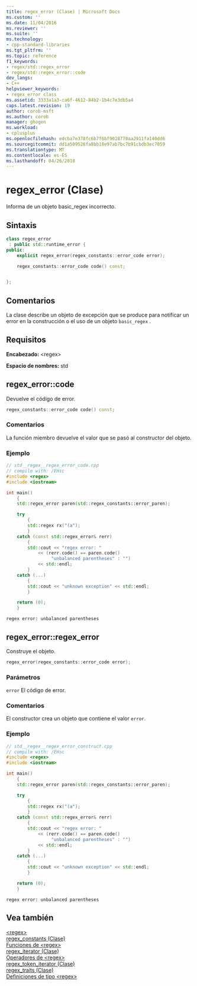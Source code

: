 ```yaml
---
title: regex_error (Clase) | Microsoft Docs
ms.custom: ''
ms.date: 11/04/2016
ms.reviewer: ''
ms.suite: ''
ms.technology:
- cpp-standard-libraries
ms.tgt_pltfrm: ''
ms.topic: reference
f1_keywords:
- regex/std::regex_error
- regex/std::regex_error::code
dev_langs:
- C++
helpviewer_keywords:
- regex_error class
ms.assetid: 3333a1a3-ca6f-4612-84b2-1b4c7e3db5a4
caps.latest.revision: 19
author: corob-msft
ms.author: corob
manager: ghogen
ms.workload:
- cplusplus
ms.openlocfilehash: edcba7e378fc6b7f6bf9028778aa2911fa140dd6
ms.sourcegitcommit: dd1a509526fa8bb18e97ab7bc7b91cbdb3ec7059
ms.translationtype: MT
ms.contentlocale: es-ES
ms.lasthandoff: 04/26/2018
---
```

# <a name="regexerror-class"></a>regex_error (Clase)

Informa de un objeto basic_regex incorrecto.

## <a name="syntax"></a>Sintaxis

```cpp
class regex_error
 : public std::runtime_error {
public:
    explicit regex_error(regex_constants::error_code error);

    regex_constants::error_code code() const;


};
```

## <a name="remarks"></a>Comentarios

La clase describe un objeto de excepción que se produce para notificar un error en la construcción o el uso de un objeto `basic_regex` .

## <a name="requirements"></a>Requisitos

**Encabezado:** \<regex>

**Espacio de nombres:** std

## <a name="code"></a> regex_error::code

Devuelve el código de error.

```cpp
regex_constants::error_code code() const;
```

### <a name="remarks"></a>Comentarios

La función miembro devuelve el valor que se pasó al constructor del objeto.

### <a name="example"></a>Ejemplo

```cpp
// std__regex__regex_error_code.cpp
// compile with: /EHsc
#include <regex>
#include <iostream>

int main()
    {
    std::regex_error paren(std::regex_constants::error_paren);

    try
        {
        std::regex rx("(a");
        }
    catch (const std::regex_error& rerr)
        {
        std::cout << "regex error: "
            << (rerr.code() == paren.code()
                 "unbalanced parentheses" : "")
            << std::endl;
        }
    catch (...)
        {
        std::cout << "unknown exception" << std::endl;
        }

    return (0);
    }

```

```Output
regex error: unbalanced parentheses
```

## <a name="regex_error"></a> regex_error::regex_error

Construye el objeto.

```cpp
regex_error(regex_constants::error_code error);
```

### <a name="parameters"></a>Parámetros

`error` El código de error.

### <a name="remarks"></a>Comentarios

El constructor crea un objeto que contiene el valor `error`.

### <a name="example"></a>Ejemplo

```cpp
// std__regex__regex_error_construct.cpp
// compile with: /EHsc
#include <regex>
#include <iostream>

int main()
    {
    std::regex_error paren(std::regex_constants::error_paren);

    try
        {
        std::regex rx("(a");
        }
    catch (const std::regex_error& rerr)
        {
        std::cout << "regex error: "
            << (rerr.code() == paren.code()
                 "unbalanced parentheses" : "")
            << std::endl;
        }
    catch (...)
        {
        std::cout << "unknown exception" << std::endl;
        }

    return (0);
    }

```

```Output
regex error: unbalanced parentheses
```

## <a name="see-also"></a>Vea también

[\<regex>](../standard-library/regex.md)<br/>
[regex_constants (Clase)](../standard-library/regex-constants-class.md)<br/>
[Funciones de \<regex>](../standard-library/regex-functions.md)<br/>
[regex_iterator (Clase)](../standard-library/regex-iterator-class.md)<br/>
[Operadores de \<regex>](../standard-library/regex-operators.md)<br/>
[regex_token_iterator (Clase)](../standard-library/regex-token-iterator-class.md)<br/>
[regex_traits (Clase)](../standard-library/regex-traits-class.md)<br/>
[Definiciones de tipo \<regex>](../standard-library/regex-typedefs.md)<br/>
